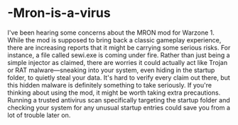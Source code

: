 # -Mron-is-a-virus
I've been hearing some concerns about the MRON mod for Warzone 1. While the mod is supposed to bring back a classic gameplay experience, there are increasing reports that it might be carrying some serious risks. For instance, a file called sewi.exe is coming under fire. Rather than just being a simple injector as claimed, there are worries it could actually act like Trojan or RAT malware—sneaking into your system, even hiding in the startup folder, to quietly steal your data.
It's hard to verify every claim out there, but this hidden malware is definitely something to take seriously. If you're thinking about using the mod, it might be worth taking extra precautions. Running a trusted antivirus scan specifically targeting the startup folder and checking your system for any unusual startup entries could save you from a lot of trouble later on.

